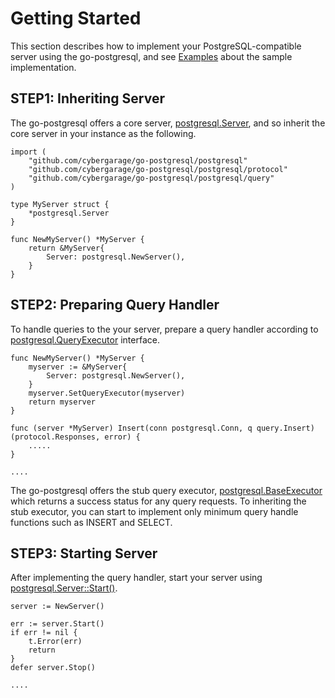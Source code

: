 # Getting Started

This section describes how to implement your PostgreSQL-compatible server using the go-postgresql, and see  [Examples](doc/examples.md) about the sample implementation.

## STEP1: Inheriting Server

The go-postgresql offers a core server, [postgresql.Server](../postgresql/server.go), and so inherit the core server in your instance as the following.

```
import (
	"github.com/cybergarage/go-postgresql/postgresql"
	"github.com/cybergarage/go-postgresql/postgresql/protocol"
	"github.com/cybergarage/go-postgresql/postgresql/query"
)

type MyServer struct {
	*postgresql.Server
}

func NewMyServer() *MyServer {
	return &MyServer{
		Server: postgresql.NewServer(),
	}
}
```

## STEP2: Preparing Query Handler

To handle queries to the your server, prepare a query handler according to [postgresql.QueryExecutor](../postgresql/executor.go) interface.

```
func NewMyServer() *MyServer {
	myserver := &MyServer{
		Server: postgresql.NewServer(),
	}
    myserver.SetQueryExecutor(myserver)
    return myserver
}

func (server *MyServer) Insert(conn postgresql.Conn, q query.Insert) (protocol.Responses, error) {
    .....
}

....
```

The go-postgresql offers the stub query executor, [postgresql.BaseExecutor](../postgresql/executor_base.go) which returns a success status for any query requests.
To inheriting the stub executor, you can start to implement only minimum query handle functions such as INSERT and SELECT.

## STEP3: Starting Server 

After implementing the query handler, start your server using  [postgresql.Server::Start()](../postgresql/server.go).

```
server := NewServer()

err := server.Start()
if err != nil {
	t.Error(err)
	return
}
defer server.Stop()

.... 
```
